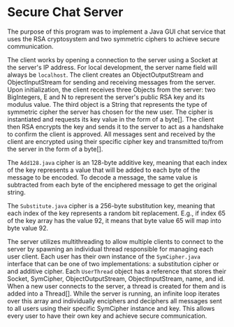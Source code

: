 # Secure Chat Server

The purpose of this program was to implement a Java GUI chat service that uses
the RSA cryptosystem and two symmetric ciphers to achieve secure communication.

The client works by opening a connection to the server using a Socket at the server's IP address. For local development, the server name field will always be `localhost`.
The client creates an ObjectOutputStream and ObjectInputStream for sending and receiving messages from the server. Upon initialization, the client receives three Objects from the server: two BigIntegers, E and N to represent the server's public RSA key and its modulus value. The third object is a String that represents the type of symmetric cipher the server has chosen for the new user. The cipher is instantiated and requests its key value in the form of a byte[]. The client then RSA encrypts the key and sends it to the server to act as a handshake to confirm the client is approved. All messages sent and received by the client are encrypted using their specific cipher key and transmitted to/from the server in the form of a byte[].

The `Add128.java` cipher is an 128-byte additive key, meaning that each index of the key represents a value that will be added to each byte of the message to be encoded. To decode a message, the same value is subtracted from each byte of the enciphered message to get the original string.

The `Substitute.java` cipher is a 256-byte substitution key, meaning that each index of the key represents a random bit replacement. E.g., if index 65 of the key array has the value 92, it means that byte value 65 will map into byte value 92.

The server utilizes multithreading to allow multiple clients to connect to the server
by spawning an individual thread responsible for managing each user client. Each user
has their own instance of the `SymCipher.java` interface that can be one of two
implementations: a substitution cipher or and additive cipher.
Each `UserThread` object has a reference that stores their Socket, SymCipher, ObjectOutputStream, ObjectInputStream, name, and id.
When a new user connects to the server, a thread is created for them and is added into a Thread[]. While the server is running, an infinite loop iterates over this array and individually enciphers and deciphers all messages sent to all users using their specific SymCipher instance and key. This allows every user to have their own key and achieve secure communication.
